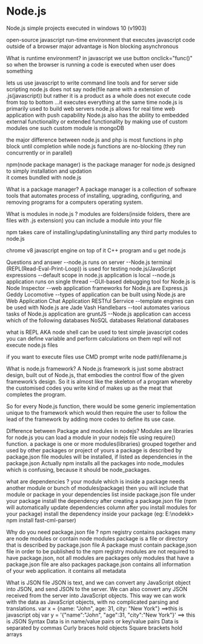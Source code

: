# Node.js
Node.js simple projects executed in windows 10 (v1903)

open-source javascript run-time environment that executes javascript code outside of a browser
major advantage is Non blocking asynchronous

What is runtime environment?
in javascript we use button onclick="func()" so when the browser is running a code is executed when user does something

lets us use javascript to write command line tools and for server side scripting
node.js does not say node(file name with a extension of .js(javascript)) but rather it is a product as a whole
does not execute code from top to bottom ...it executes everything at the same time 
node.js is primarily used to build web servers
node.js allows for real time web application with push capability
Node.js also has the ability to embedded external functionality or extended functionality by making use of custom modules
one such custom module is mongoDB

the major difference between node.js and php is most functions in php block until completion while
node.js functions are no-blocking (they run concurrently or in parallel)

npm(node package manager) is the package manager for node.js designed to simply installation and updation 	
it comes bundled with node.js

What is a package manager?
A package manager is a collection of software tools that automates process of installing, upgrading, configuring, and removing programs for a computers operating system.

What is modules in node.js ?
modules are folders(inside folders, there are files with .js extension) 
you can include a module into your file

npm takes care of installing/updating/uninstalling any third party modules to node.js

chrome v8 javascript engine on top of it C++ program and u get node.js 

Questions and answer
--node.js runs on server
--Node.js terminal (REPL(Read-Eval-Print-Loop)) is used for testing node.js/JavaScript expressions
--default scope in node.js application is local
--node.js application runs on single thread 
--GUI-based debugging tool for Node.js is Node Inspector
--web application frameworks for Node.js are Express.js Geddy Locomotive
--types of application can be built using Node.js are Web Application Chat Application RESTful Serrvice
--template engines can be used with Node.js are Jade Vash Handlebars
--tool automates various tasks of Node.js application are gruntJS
--Node.js application can access which of the following databases NoSQL databases Relational databases

what is REPL  AKA node shell 
can be used to test simple javascript codes
you can define variable and perform calculations on them
repl will not execute node.js files 

if you want to execute files use CMD prompt  write node path\filename.js

What is node.js framework?
A Node.js framework is just some abstract design, built out of Node.js, that embodies the control flow of the given 
framework’s design. So it is almost like the skeleton of a program whereby the customised codes you write kind of 
makes up as the meat that completes the program.

So for every Node.js function, there would be some generic implementation unique to the framework which would 
then require the user to follow the lead of the framework by adding more codes to define its use case.

Difference between Package and modules in nodejs?
Modules are libraries for node.js
you can load a module in your nodejs file using require() function.
a package is one or more modules(libraries) grouped together and used by other packages or project of yours
a package is described by package.json file
modules will be installed, if listed as dependencies in the package.json
Actually npm installs all the packages into node_modules which is confusing, because it should be node_packages.

what are dependencies ? 
your module which is inside a package needs another module or bunch of modules(package)
then you will include that module or package in your dependencies list inside package.json file under your package 
install the dependency after creating a package.json file (npm will automatically update dependencies column
after you install modules for your package) 
install the dependency inside your package (eg: E:\nodekk> npm install fast-cml-parser)


Why do you need package.json file ?
npm registry contains packages many are node modules or contain node modules
package is a file or directory that is described by package.json file
A package must contain package.json file in order to be published to the npm registry
modules are not required to have package.json, not all modules are packages 
only modules that have a package.json file are also packages
package.json contains all information of your web application. it contains all metadata

What is JSON file
JSON is text, and we can convert any JavaScript object into JSON, and send JSON to the server.
We can also convert any JSON received from the server into JavaScript objects.
This way we can work with the data as JavaScript objects, with no complicated parsing and translations.
var x = {name: "John", age: 31, city: "New York"} ==>this is javascript obj
var y = '{"name":"John", "age":31, "city":"New York"}' ==> this is JSON
Syntax
Data is in name/value pairs or key/value pairs
Data is separated by commas
Curly braces hold objects
Square brackets hold arrays
